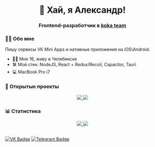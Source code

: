 <div id="header" align="center">
  <h1>👋 Хай, я Александр!</h1>
  <h3>
    Frontend-разработчик в <a href="https://vk.com/club207242736" target="_blank">koka team</a>
  </h3>
</div>

### 👨‍💻 Обо мне

Пишу сервисы VK Mini Apps и нативные приложения на iOS\Android.

- 🏃‍♂️ Мне 16, живу в Челябинске
- 🛠️ Мой стек: NodeJS, React + Redux/Recoil, Capacitor, Tauri 
- 💻 MacBook Pro i7

### 💼 Открытые проекты
<div id="stats" align="center">
  <a href="https://github.com/reyzitwo/vk-mini-app-boilerplate">
    <img src="https://github-readme-stats.vercel.app/api/pin/?username=reyzitwo&repo=vk-mini-app-boilerplate&theme=nord&update=true"/>
  <a/>
  
  <a href="https://github.com/reyzitwo/react-router-vkminiapps">
    <img src="https://github-readme-stats.vercel.app/api/pin/?username=reyzitwo&repo=react-router-vkminiapps&theme=nord"/>
  <a/>
</div>

### 📊 Статистика
<div id="stats" align="center">
  <a href="#">
    <img src="https://github-readme-stats.vercel.app/api?username=reyzitwo&show_icons=true&theme=nord"/>
  <a/>
	
  <a href="#">
    <img src="http://github-profile-summary-cards.vercel.app/api/cards/productive-time?username=reyzitwo&theme=nord_dark&utcOffset=5"/>
  <a/>
</div>

<br/>

[![VK Badge](https://img.shields.io/badge/VK-Profile-informational?style=flat&logo=vk&logoColor=white&color=0D76A8)](https://vk.com/id566935204)
[![Telegram Badge](https://img.shields.io/badge/Telegram-Write-informational?style=flat&logo=telegram&logoColor=white&color=0D76A8)](https://t.me/reyzitwo)
